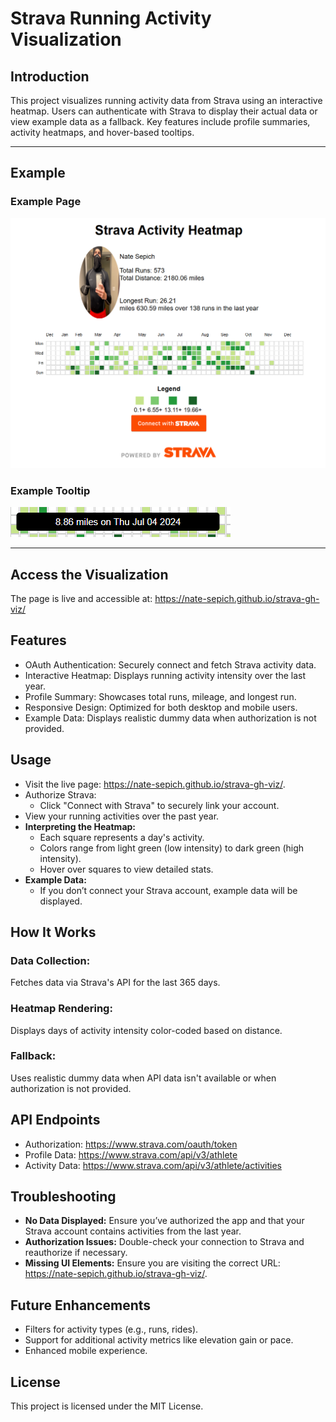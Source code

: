 # Strava Running Activity Visualization

## Introduction
This project visualizes running activity data from Strava using an interactive heatmap. Users can authenticate with Strava to display their actual data or view example data as a fallback. Key features include profile summaries, activity heatmaps, and hover-based tooltips.

---

## Example
### Example Page

![Example Page](docs/page.png)

### Example Tooltip

![Example Tooltip](docs/tooltip.png)

---

## Access the Visualization
The page is live and accessible at:
https://nate-sepich.github.io/strava-gh-viz/

## Features
- OAuth Authentication: Securely connect and fetch Strava activity data.
- Interactive Heatmap: Displays running activity intensity over the last year.
- Profile Summary: Showcases total runs, mileage, and longest run.
- Responsive Design: Optimized for both desktop and mobile users.
- Example Data: Displays realistic dummy data when authorization is not provided.

## Usage
- Visit the live page: https://nate-sepich.github.io/strava-gh-viz/.
- Authorize Strava:
  - Click "Connect with Strava" to securely link your account.
- View your running activities over the past year.
- **Interpreting the Heatmap:**
  - Each square represents a day's activity.
  - Colors range from light green (low intensity) to dark green (high intensity).
  - Hover over squares to view detailed stats.
- **Example Data:**
  - If you don’t connect your Strava account, example data will be displayed.

## How It Works
### Data Collection:
Fetches data via Strava's API for the last 365 days.
### Heatmap Rendering:
Displays days of activity intensity color-coded based on distance.
### Fallback:
Uses realistic dummy data when API data isn't available or when authorization is not provided.

## API Endpoints
- Authorization: https://www.strava.com/oauth/token
- Profile Data: https://www.strava.com/api/v3/athlete
- Activity Data: https://www.strava.com/api/v3/athlete/activities

## Troubleshooting
- **No Data Displayed:** Ensure you’ve authorized the app and that your Strava account contains activities from the last year.
- **Authorization Issues:** Double-check your connection to Strava and reauthorize if necessary.
- **Missing UI Elements:** Ensure you are visiting the correct URL: https://nate-sepich.github.io/strava-gh-viz/.

## Future Enhancements
- Filters for activity types (e.g., runs, rides).
- Support for additional activity metrics like elevation gain or pace.
- Enhanced mobile experience.

## License
This project is licensed under the MIT License.